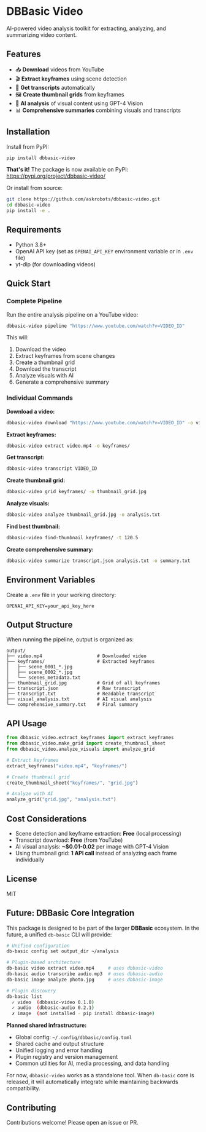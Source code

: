 # DBBasic Video

AI-powered video analysis toolkit for extracting, analyzing, and summarizing video content.

## Features

- 📥 **Download** videos from YouTube
- 🎬 **Extract keyframes** using scene detection
- 📝 **Get transcripts** automatically
- 🖼️ **Create thumbnail grids** from keyframes
- 🤖 **AI analysis** of visual content using GPT-4 Vision
- 📊 **Comprehensive summaries** combining visuals and transcripts

## Installation

Install from PyPI:

```bash
pip install dbbasic-video
```

**That's it!** The package is now available on PyPI: https://pypi.org/project/dbbasic-video/

Or install from source:

```bash
git clone https://github.com/askrobots/dbbasic-video.git
cd dbbasic-video
pip install -e .
```

## Requirements

- Python 3.8+
- OpenAI API key (set as `OPENAI_API_KEY` environment variable or in `.env` file)
- yt-dlp (for downloading videos)

## Quick Start

### Complete Pipeline

Run the entire analysis pipeline on a YouTube video:

```bash
dbbasic-video pipeline "https://www.youtube.com/watch?v=VIDEO_ID"
```

This will:
1. Download the video
2. Extract keyframes from scene changes
3. Create a thumbnail grid
4. Download the transcript
5. Analyze visuals with AI
6. Generate a comprehensive summary

### Individual Commands

**Download a video:**
```bash
dbbasic-video download "https://www.youtube.com/watch?v=VIDEO_ID" -o video.mp4
```

**Extract keyframes:**
```bash
dbbasic-video extract video.mp4 -o keyframes/
```

**Get transcript:**
```bash
dbbasic-video transcript VIDEO_ID
```

**Create thumbnail grid:**
```bash
dbbasic-video grid keyframes/ -o thumbnail_grid.jpg
```

**Analyze visuals:**
```bash
dbbasic-video analyze thumbnail_grid.jpg -o analysis.txt
```

**Find best thumbnail:**
```bash
dbbasic-video find-thumbnail keyframes/ -t 120.5
```

**Create comprehensive summary:**
```bash
dbbasic-video summarize transcript.json analysis.txt -o summary.txt
```

## Environment Variables

Create a `.env` file in your working directory:

```
OPENAI_API_KEY=your_api_key_here
```

## Output Structure

When running the pipeline, output is organized as:

```
output/
├── video.mp4                    # Downloaded video
├── keyframes/                   # Extracted keyframes
│   ├── scene_0001_*.jpg
│   ├── scene_0002_*.jpg
│   └── scenes_metadata.txt
├── thumbnail_grid.jpg           # Grid of all keyframes
├── transcript.json              # Raw transcript
├── transcript.txt               # Readable transcript
├── visual_analysis.txt          # AI visual analysis
└── comprehensive_summary.txt    # Final summary
```

## API Usage

```python
from dbbasic_video.extract_keyframes import extract_keyframes
from dbbasic_video.make_grid import create_thumbnail_sheet
from dbbasic_video.analyze_visuals import analyze_grid

# Extract keyframes
extract_keyframes("video.mp4", "keyframes/")

# Create thumbnail grid
create_thumbnail_sheet("keyframes/", "grid.jpg")

# Analyze with AI
analyze_grid("grid.jpg", "analysis.txt")
```

## Cost Considerations

- Scene detection and keyframe extraction: **Free** (local processing)
- Transcript download: **Free** (from YouTube)
- AI visual analysis: **~$0.01-0.02** per image with GPT-4 Vision
- Using thumbnail grid: **1 API call** instead of analyzing each frame individually

## License

MIT

## Future: DBBasic Core Integration

This package is designed to be part of the larger **DBBasic** ecosystem. In the future, a unified `db-basic` CLI will provide:

```bash
# Unified configuration
db-basic config set output_dir ~/analysis

# Plugin-based architecture
db-basic video extract video.mp4     # uses dbbasic-video
db-basic audio transcribe audio.mp3  # uses dbbasic-audio
db-basic image analyze photo.jpg     # uses dbbasic-image

# Plugin discovery
db-basic list
  ✓ video  (dbbasic-video 0.1.0)
  ✓ audio  (dbbasic-audio 0.2.1)
  ✗ image  (not installed - pip install dbbasic-image)
```

**Planned shared infrastructure:**
- Global config: `~/.config/dbbasic/config.toml`
- Shared cache and output structure
- Unified logging and error handling
- Plugin registry and version management
- Common utilities for AI, media processing, and data handling

For now, `dbbasic-video` works as a standalone tool. When `db-basic` core is released, it will automatically integrate while maintaining backwards compatibility.

## Contributing

Contributions welcome! Please open an issue or PR.
